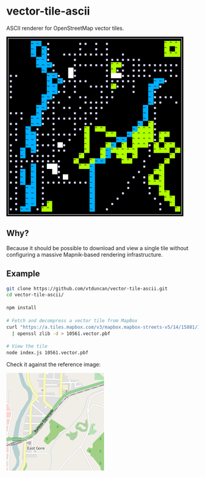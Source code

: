 # vector-tile-ascii

ASCII renderer for OpenStreetMap vector tiles.

![Screenshot](examples/screenshot.png)


## Why?

Because it should be possible to download and view a single tile without configuring a massive Mapnik-based rendering infrastructure.


## Example

```bash
git clone https://github.com/vtduncan/vector-tile-ascii.git
cd vector-tile-ascii/

npm install

# Fetch and decompress a vector tile from MapBox
curl "https://a.tiles.mapbox.com/v3/mapbox.mapbox-streets-v5/14/15881/10561.vector.pbf" \
  | openssl zlib -d > 10561.vector.pbf

# View the tile
node index.js 10561.vector.pbf
```

Check it against the reference image:

![Map tile](examples/10561.png)
